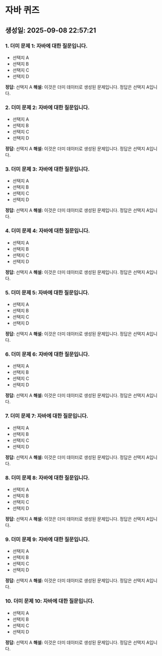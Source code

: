 # 자바 퀴즈

## 생성일: 2025-09-08 22:57:21

### 1. 더미 문제 1: 자바에 대한 질문입니다.
- 선택지 A
- 선택지 B
- 선택지 C
- 선택지 D

**정답:** 선택지 A
**해설:** 이것은 더미 데이터로 생성된 문제입니다. 정답은 선택지 A입니다.

### 2. 더미 문제 2: 자바에 대한 질문입니다.
- 선택지 A
- 선택지 B
- 선택지 C
- 선택지 D

**정답:** 선택지 A
**해설:** 이것은 더미 데이터로 생성된 문제입니다. 정답은 선택지 A입니다.

### 3. 더미 문제 3: 자바에 대한 질문입니다.
- 선택지 A
- 선택지 B
- 선택지 C
- 선택지 D

**정답:** 선택지 A
**해설:** 이것은 더미 데이터로 생성된 문제입니다. 정답은 선택지 A입니다.

### 4. 더미 문제 4: 자바에 대한 질문입니다.
- 선택지 A
- 선택지 B
- 선택지 C
- 선택지 D

**정답:** 선택지 A
**해설:** 이것은 더미 데이터로 생성된 문제입니다. 정답은 선택지 A입니다.

### 5. 더미 문제 5: 자바에 대한 질문입니다.
- 선택지 A
- 선택지 B
- 선택지 C
- 선택지 D

**정답:** 선택지 A
**해설:** 이것은 더미 데이터로 생성된 문제입니다. 정답은 선택지 A입니다.

### 6. 더미 문제 6: 자바에 대한 질문입니다.
- 선택지 A
- 선택지 B
- 선택지 C
- 선택지 D

**정답:** 선택지 A
**해설:** 이것은 더미 데이터로 생성된 문제입니다. 정답은 선택지 A입니다.

### 7. 더미 문제 7: 자바에 대한 질문입니다.
- 선택지 A
- 선택지 B
- 선택지 C
- 선택지 D

**정답:** 선택지 A
**해설:** 이것은 더미 데이터로 생성된 문제입니다. 정답은 선택지 A입니다.

### 8. 더미 문제 8: 자바에 대한 질문입니다.
- 선택지 A
- 선택지 B
- 선택지 C
- 선택지 D

**정답:** 선택지 A
**해설:** 이것은 더미 데이터로 생성된 문제입니다. 정답은 선택지 A입니다.

### 9. 더미 문제 9: 자바에 대한 질문입니다.
- 선택지 A
- 선택지 B
- 선택지 C
- 선택지 D

**정답:** 선택지 A
**해설:** 이것은 더미 데이터로 생성된 문제입니다. 정답은 선택지 A입니다.

### 10. 더미 문제 10: 자바에 대한 질문입니다.
- 선택지 A
- 선택지 B
- 선택지 C
- 선택지 D

**정답:** 선택지 A
**해설:** 이것은 더미 데이터로 생성된 문제입니다. 정답은 선택지 A입니다.

